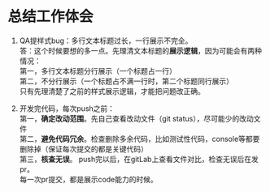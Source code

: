 # 总结工作体会

1. QA提样式bug：多行文本标题过长，一行展示不完全。<br>
答：这个时候要想的多一点。先理清文本标题的**展示逻辑**，因为可能会有两种情况：<br >
第一，多行文本标题分行展示（一个标题占一行）<br >
第二，不分行展示（一个标题占不满一行时，第二个标题同行展示）<br >
只有先理清楚了之前的样式展示逻辑，才能把问题改正确。<br >

2. 开发完代码，每次push之前：<br >
第一，**确定改动范围**。先自己查看改动文件（git status），尽可能少的改动文件<br >
第二，**避免代码冗余**。检查删除多余代码，比如测试性代码，console等都要删除掉（保证每次提交的都是关键代码）<br >
第三，**核查无误**。 push完以后，在gitLab上查看文件对比，检查无误后在发pr。<br >
每一次pr提交，都是展示code能力的时候。
